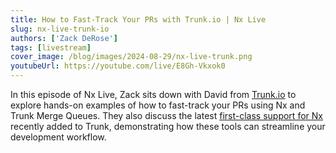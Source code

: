 ```yaml
---
title: How to Fast-Track Your PRs with Trunk.io | Nx Live
slug: nx-live-trunk-io
authors: ['Zack DeRose']
tags: [livestream]
cover_image: /blog/images/2024-08-29/nx-live-trunk.png
youtubeUrl: https://youtube.com/live/E8Gh-Vkxok0
---
```


In this episode of Nx Live, Zack sits down with David from [Trunk.io](https://trunk.io) to explore hands-on examples of how to fast-track your PRs using Nx and Trunk Merge Queues. They also discuss the latest [first-class support for Nx](https://docs.trunk.io/merge-queue/parallel-queues/nx) recently added to Trunk, demonstrating how these tools can streamline your development workflow.
